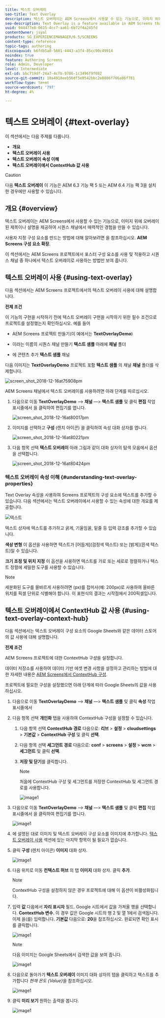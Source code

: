 ```yaml
---
title: 텍스트 오버레이
seo-title: Text Overlay
description: 텍스트 오버레이는 AEM Screens에서 사용할 수 있는 기능으로, 이미지 위에 오버레이된 제목이나 설명을 제공하여 시퀀스 채널에서 매력적인 경험을 만들 수 있습니다. 자세한 내용은 이 페이지를 참조하십시오.
seo-description: Text Overlay is a feature available in AEM Screens that allows you to create a compelling experience in a Sequence Channel by providing a title or a description overlaid on top of an image. Follow this page to learn more.
uuid: 944477e8-0025-4cc7-aa61-6b72f4a245fd
contentOwner: jsyal
products: SG_EXPERIENCEMANAGER/6.5/SCREENS
content-type: reference
topic-tags: authoring
discoiquuid: b6fdb5a0-5601-4443-a3f4-85cc90c49914
noindex: true
feature: Authoring Screens
role: Admin, Developer
level: Intermediate
exl-id: bbc719df-24a7-4cfb-9786-1c3496f9f082
source-git-commit: 10a4918eeb56df5e8542bbc2e8806f766a86f781
workflow-type: tm+mt
source-wordcount: '797'
ht-degree: 4%

---
```


# 텍스트 오버레이 {#text-overlay}

이 섹션에서는 다음 주제를 다룹니다.

* **개요**
* **텍스트 오버레이 사용**
* **텍스트 오버레이 속성 이해**
* **텍스트 오버레이에서 ContextHub 값 사용**

>[!CAUTION]
>
>다음 **텍스트 오버레이** 이 기능은 AEM 6.3 기능 팩 5 또는 AEM 6.4 기능 팩 3을 설치한 경우에만 사용할 수 있습니다.

## 개요 {#overview}

텍스트 오버레이는 AEM Screens에서 사용할 수 있는 기능으로, 이미지 위에 오버레이된 제목이나 설명을 제공하여 시퀀스 채널에서 매력적인 경험을 만들 수 있습니다.

사용자 지정 구성 요소를 만드는 방법에 대해 알아보려면 을 참조하십시오. **AEM Screens 구성 요소 확장**.

이 섹션에서는 AEM Screens 프로젝트에서 포스터 구성 요소를 사용 및 적용하고 시퀀스 채널 중 하나에서 텍스트 오버레이로 사용하는 방법만 보여 줍니다.

## 텍스트 오버레이 사용 {#using-text-overlay}

다음 섹션에서는 AEM Screens 프로젝트에서의 텍스트 오버레이 사용에 대해 설명합니다.

**전제 조건**

이 기능의 구현을 시작하기 전에 텍스트 오버레이 구현을 시작하기 위한 필수 조건으로 프로젝트를 설정했는지 확인하십시오. 예를 들어

* AEM Screens 프로젝트 만들기(이 예에서는 **TextOverlayDemo**)

* 이라는 이름의 시퀀스 채널 만들기 **텍스트 샘플** 아래에 **채널** 폴더

* 에 콘텐츠 추가 **텍스트 샘플** 채널

다음 이미지는 **TextOverlayDemo** 프로젝트 포함 **텍스트 샘플** 의 채널 **채널** 폴더를 삭제합니다.

![screen_shot_2018-12-16at75908pm](assets/screen_shot_2018-12-16at75908pm.png)

AEM Screens 채널에서 텍스트 오버레이를 사용하려면 아래 단계를 따르십시오.

1. 다음으로 이동 **TextOverlayDemo** —> **채널** —> **텍스트 샘플** 및 클릭 **편집** 작업 표시줄에서 을 클릭하여 편집기를 엽니다.

   ![screen_shot_2018-12-16at80017pm](assets/screen_shot_2018-12-16at80017pm.png)

1. 이미지를 선택하고 **구성** (렌치 아이콘) 을 클릭하여 속성 대화 상자를 엽니다.

   ![screen_shot_2018-12-16at80221pm](assets/screen_shot_2018-12-16at80221pm.png)

1. 다음 항목 선택 **텍스트 오버레이** 아래 그림과 같이 대화 상자의 탐색 모음에서 옵션을 선택합니다.

   ![screen_shot_2018-12-16at80424pm](assets/screen_shot_2018-12-16at80424pm.png)

### 텍스트 오버레이 속성 이해 {#understanding-text-overlay-properties}

Text Overlay 속성을 사용하여 Screens 프로젝트의 구성 요소에 텍스트를 추가할 수 있습니다. 다음 섹션에서는 텍스트 오버레이에서 사용할 수 있는 속성에 대한 개요를 제공합니다.

![텍스트](assets/text.gif)

텍스트 상자에 텍스트를 추가하고 굵게, 기울임꼴, 밑줄 등 입력 강조를 추가할 수 있습니다.

**색상 변형** 이 옵션을 사용하면 텍스트가 [어둡게](검정색 텍스트) 또는 [밝게](흰색 텍스트)일 수 있습니다.

**크기 조정 및 위치 지정** 이 옵션을 사용하면 텍스트를 가로 또는 세로로 정렬하거나 텍스트 정렬에 세밀한 도구를 사용할 수 있습니다.

>[!NOTE]
>
>세분화된 도구를 올바르게 사용하려면 (px)를 접미사(예: 200px)로 사용하여 올바른 위치를 픽셀 단위로 식별해야 합니다. 이 표현식의 결과는 시작점에서 200픽셀입니다.

## 텍스트 오버레이에서 ContextHub 값 사용 {#using-text-overlay-context-hub}

다음 섹션에서는 텍스트 오버레이 구성 요소의 Google Sheets와 같은 데이터 스토어의 값 사용에 대해 설명합니다.

**전제 조건**

AEM Screens 프로젝트에 대한 ContextHub 구성을 설정합니다.

데이터 저장소를 사용하여 데이터 기반 에셋 변경 사항을 설정하고 관리하는 방법에 대한 자세한 내용은 [AEM Screens에서 ContextHub 구성](https://experienceleague.adobe.com/docs/experience-manager-screens/user-guide/developing/configuring-context-hub.html).

프로젝트에 필요한 구성을 설정했으면 아래 단계에 따라 Google Sheets의 값을 사용하십시오.

1. 다음으로 이동 **TextOverlayDemo** —> **채널** —> **텍스트 샘플** 및 클릭 **속성** 작업 표시줄에서

1. 다음 항목 선택 **개인화** 탭을 사용하여 ContextHub 구성을 설정할 수 있습니다.

   1. 다음 항목 선택 **ContextHub 경로** 다음으로: **리브** > **설정** > **cloudsettings** > **기본값** > **ContextHub 구성** 및 클릭 **선택**.

   1. 다음 항목 선택 **세그먼트 경로** 다음으로: **conf** > **screens** > **설정** > **wcm** > **세그먼트** 및 클릭 **선택**.

   1. **저장 및 닫기**&#x200B;를 클릭합니다.

      >[!NOTE]
      >
      >처음에 ContextHub 구성 및 세그먼트를 저장한 ContextHub 및 세그먼트 경로를 사용합니다.

      ![image1](/help/user-guide/assets/text-overlay/text-overlay8.png)

1. 다음으로 이동 **TextOverlayDemo** —> **채널** —> **텍스트 샘플** 및 클릭 **편집** 작업 표시줄에서 을 클릭하여 편집기를 엽니다.

   ![image1](/help/user-guide/assets/text-overlay/text-overlay1.png)

1. 에 설명된 대로 이미지 및 텍스트 오버레이 구성 요소를 이미지에 추가합니다. [텍스트 오버레이 사용](/help/user-guide/text-overlay.md#using-text-overlay) 섹션에 있는 마지막 항목이 될 필요가 없습니다.

1. 클릭 **구성** (렌치 아이콘) **이미지** 대화 상자.

   ![image1](/help/user-guide/assets/text-overlay/text-overlay4.png)

1. 다음 위치로 이동 **컨텍스트 허브** 의 탭 **이미지** 대화 상자. 클릭 **추가**.

   >[!NOTE]
   >ContextHub 구성을 설정하지 않은 경우 프로젝트에 대해 이 옵션이 비활성화됩니다.

1. 입력 **값** 다음에서 **자리 표시자** 필드. Google 시트에서 값을 가져올 행을 선택합니다. **ContextHub 변수**. 이 경우 값은 Google 시트의 행 2 및 열 1에서 검색됩니다. 이제 을(를) 입력합니다. **기본값** 다음으로: **20**&#x200B;을 참조하십시오. 완료되면 확인 표시를 클릭합니다.

   ![image1](/help/user-guide/assets/text-overlay/text-overlay5.png)

   >[!NOTE]
   >다음 이미지는 Google Sheets에서 검색한 값을 보여 줍니다.

   ![image1](/help/user-guide/assets/text-overlay/text-overlay6.png)

1. 다음으로 돌아가기 **텍스트 오버레이** 이미지 대화 상자의 탭을 클릭하고 텍스트를 추가합니다 *현재 온도 {Value}*&#x200B;을 참조하십시오.

   ![image1](/help/user-guide/assets/text-overlay/text-overlay7.png)

1. 클릭 **미리 보기** 원하는 출력을 봅니다.

   ![image1](/help/user-guide/assets/text-overlay/text-overlay10.png)
